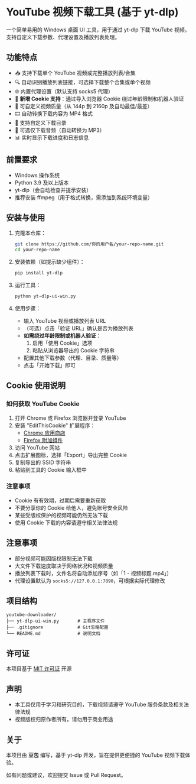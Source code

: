 

# YouTube 视频下载工具 (基于 yt-dlp)

一个简单易用的 Windows 桌面 UI 工具，用于通过 yt-dlp 下载 YouTube 视频，支持自定义下载参数、代理设置及播放列表处理。

## 功能特点

- 📥 支持下载单个 YouTube 视频或完整播放列表/合集
- 🔍 自动识别播放列表链接，可选择下载整个合集或单个视频
- 🌐 内置代理设置（默认支持 socks5 代理）
- 🔐 **新增 Cookie 支持**：通过导入浏览器 Cookie 绕过年龄限制和机器人验证
- 🎨 可自定义视频质量（从 144p 到 2160p 及自动最佳/最差）
- 🎞️ 自动转换下载内容为 MP4 格式
- 📂 支持自定义下载目录
- 🎵 可选仅下载音频（自动转换为 MP3）
- 📊 实时显示下载进度和日志信息


## 前置要求

- Windows 操作系统
- Python 3.9 及以上版本
- yt-dlp（会自动检查并提示安装）
- 推荐安装 ffmpeg（用于格式转换，需添加到系统环境变量）

## 安装与使用

1. 克隆本仓库：
   ```bash
   git clone https://github.com/你的用户名/your-repo-name.git
   cd your-repo-name
   ```

2. 安装依赖（如提示缺少组件）：
   ```bash
   pip install yt-dlp
   ```

3. 运行工具：
   ```bash
   python yt-dlp-ui-win.py
   ```

4. 使用步骤：
   - 输入 YouTube 视频或播放列表 URL
   - （可选）点击「验证 URL」确认是否为播放列表
   - **如需绕过年龄限制或机器人验证**：
     1. 启用「使用 Cookie」选项
     2. 粘贴从浏览器导出的 Cookie 字符串
   - 配置其他下载参数（代理、目录、质量等）
   - 点击「开始下载」即可

## Cookie 使用说明

### 如何获取 YouTube Cookie

1. 打开 Chrome 或 Firefox 浏览器并登录 YouTube
2. 安装 "EditThisCookie" 扩展程序：
   - [Chrome 应用商店](https://chrome.google.com/webstore/detail/editthiscookie/fngmhnnpilhplaeedifhccceomclgfbg)
   - [Firefox 附加组件](https://addons.mozilla.org/en-US/firefox/addon/editthiscookie/)
3. 访问 YouTube 网站
4. 点击扩展图标，选择「Export」导出完整 Cookie
5. 复制导出的 SSID 字符串
6. 粘贴到工具的 Cookie 输入框中

### 注意事项

- Cookie 有有效期，过期后需要重新获取
- 不要分享你的 Cookie 给他人，避免账号安全风险
- 某些受版权保护的视频可能仍然无法下载
- 使用 Cookie 下载的内容请遵守相关法律法规

## 注意事项

- 部分视频可能因版权限制无法下载
- 大文件下载速度取决于网络状况和视频质量
- 播放列表下载时，文件名将自动添加序号（如「1 - 视频标题.mp4」）
- 代理设置默认为 `socks5://127.0.0.1:7890`，可根据实际代理修改

## 项目结构

```
youtube-downloader/
├── yt-dlp-ui-win.py       # 主程序文件
├── .gitignore             # Git忽略配置
└── README.md              # 说明文档
```

## 许可证

本项目基于 [MIT 许可证](LICENSE) 开源

## 声明

- 本工具仅用于学习和研究目的，下载视频请遵守 YouTube 服务条款及相关法律法规
- 视频版权归原作者所有，请勿用于商业用途

## 关于

本项目由 **豆包** 编写，基于 yt-dlp 开发，旨在提供更便捷的 YouTube 视频下载体验。

如有问题或建议，欢迎提交 Issue 或 Pull Request。
